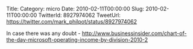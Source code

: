 Title: 
Category: micro
Date: 2010-02-11T00:00:00
Slug: 2010-02-11T00:00:00
TwitterId: 8927974062
TweetUrl: https://twitter.com/mark_philpot/status/8927974062

In case there was any doubt - http://www.businessinsider.com/chart-of-the-day-microsoft-operating-income-by-division-2010-2
